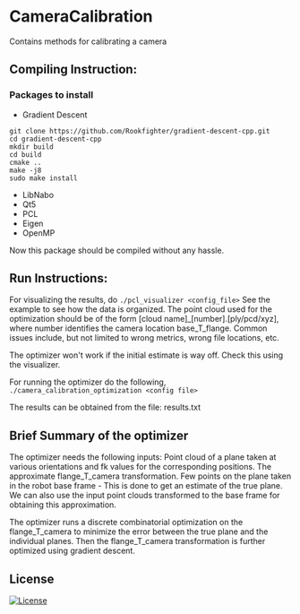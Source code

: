 # CameraCalibration
Contains methods for calibrating a camera

## Compiling Instruction:

### Packages to install

* Gradient Descent
```
git clone https://github.com/Rookfighter/gradient-descent-cpp.git 
cd gradient-descent-cpp 
mkdir build 
cd build 
cmake .. 
make -j8 
sudo make install
```
* LibNabo
* Qt5
* PCL
* Eigen
* OpenMP

Now this package should be compiled without any hassle.

## Run Instructions:
For visualizing the results, do 
```./pcl_visualizer <config_file>```
See the example to see how the data is organized. The point cloud used for the optimization should be of the form [cloud name]_[number].[ply/pcd/xyz], where number identifies the camera location base_T_flange. Common issues include, but not limited to wrong metrics, wrong file locations, etc.
 
The optimizer won't work if the initial estimate is way off. Check this using the visualizer. 

For running the optimizer do the following,
```./camera_calibration_optimization <config file>```

The results can be obtained from the file: results.txt

## Brief Summary of the optimizer

The optimizer needs the following inputs:
Point cloud of a plane taken at various orientations and fk values for the corresponding positions. 
The approximate flange_T_camera transformation.
Few points on the plane taken in the robot base frame - This is done to get an estimate of the true plane. We can also use the input point clouds transformed to the base frame for obtaining this approximation.

The optimizer runs a discrete combinatorial optimization on the flange_T_camera to minimize the error between the true plane and the individual planes.
Then the flange_T_camera transformation is further optimized using gradient descent. 

## License
[![License](https://img.shields.io/badge/License-Apache%202.0-blue.svg)](https://opensource.org/licenses/Apache-2.0)

